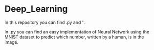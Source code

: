 # Deep_Learning

In this repository you can find .py and ''.

In .py you can find an easy implementation of Neural Network using the MNIST dataset to predict which number, written by a human, is in the image.

